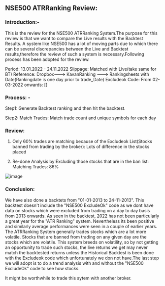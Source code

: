 ## NSE500 ATRRanking Review:

### Introduction:-

This is the review for the NSE500 ATRRanking System.The purpose for this review is that we want to compare the Live results with the Backtest
Results. A system like NSE500 has a lot of moving parts due to which there can be several discrepancies between the Live and Backtest results,therefore the
review of such a system is necessary.Following process has been adopted for the review.

Period: 13.01.2022 - 24.11.2022
Slippage: Matched with Live(take same for BT)
Reference: Dropbox---> KavanRanking ---> Rankingsheets with Date(Rankingdate is one day prior to trade_Date)
Excludeok Code: From 02-03-2022 onwards: []

### Process: - 

Step1: Generate Backtest ranking and then hit the backtest.  

Step2: Match Trades: Match trade count and unique symbols for each day

### Review:

1. Only 60% trades are matching because of the Excludeok List(Stocks banned from trading by the broker): Lots of difference in the stocks placed

2. Re-done Analysis by Excluding those stocks that are in the ban list: Matching Trades: 86% 

![image](https://user-images.githubusercontent.com/67407393/209287776-c339438d-d8dc-4697-85da-e73084fb84ec.png)

### Conclusion:
We have also done a backtets from "01-01-2013 to 24-11-2013". This backtest doesn't include the "NSE500 ExcludeOk" code as we dont have data on stocks
which were excluded from trading on a day to day basis from 2013 onwards. As seen in the backtest, 2022 has not been particularly a great year for the "ATR Ranking"
system. Nevertheless its been positive and similarly average performances were seen in a couple of earlier years. The ATRRanking System generally trades stocks 
which are a lot more volatile. Stocks that are banned from trading on any given day are the stocks which are volatile. This system breeds on volatility, so by not 
getting an opportunity to trade such stocks, the live returns we get may never match the backtested returns unless the Historical Backtest is been done with the 
Excludeok code which unfortunately we don not have.The last step we will adopt is to do a trend analysis with and without the "NSE500 ExcludeOk" code to see how stocks


It might be worthwhile to trade this sytem with another broker. 
           
               
